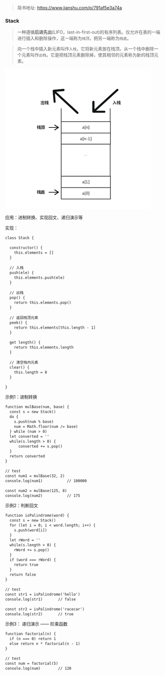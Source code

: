 
> 简书地址: https://www.jianshu.com/p/791af5e3a74a

### Stack

> 一种遵循**后进先出**(LIFO，last-in-first-out)的有序列表。仅允许在表的一端进行插入和删除操作，这一端称为`栈顶`，把另一端称为`栈底`。

> 向一个栈中插入新元素叫作`入栈`，它将新元素放在栈顶。从一个栈中删除一个元素叫作`出栈`，它是把栈顶元素删除掉，使其相邻的元素称为新的栈顶元素。

![栈的模型](/images/stack.png)

应用：进制转换、实现回文、递归演示等

实现：

```
class Stack {

  constructor() {
    this.elements = []
  }
  
  // 入栈
  push(ele) {
    this.elements.push(ele)
  }
  
  // 出栈
  pop() {
    return this.elements.pop()
  }
  
  // 返回栈顶元素
  peek() {
    return this.elements[this.length - 1]
  }
  
  get length() {
    return this.elements.length
  }
  
  // 清空栈内元素
  clear() {
    this.length = 0
  }

}
```

示例1：进制转换

```
function mulBase(num, base) {
  const s = new Stack()
  do {
    s.push(num % base)
    num = Math.floor(num /= base)
  } while (num > 0)
  let converted = ''
  while(s.length > 0) {
      converted += s.pop()
  }
  return converted
}

// test
const num1 = mulBase(32, 2)
console.log(num1)			// 100000

const num2 = mulBase(125, 8)
console.log(num2)			// 175
```

示例2：判断回文

```
function isPalindrome(word) {
  const s = new Stack()
  for (let i = 0; i < word.length; i++) {
    s.push(word[i])
  }
  let rWord = ''
  while(s.length > 0) {
    rWord += s.pop()
  }
  if (word === rWord) {
    return true
  } 
  return false
}

// test
const str1 = isPalindrome('hello')
console.log(str1)		// false

const str2 = isPalindrome('racecar')
console.log(str2)		// true

```

示例3： 递归演示 —— 阶乘函数

```
function factorial(n) {
  if (n === 0) return 1
  else return n * factorial(n - 1)
}

// test
const num = factorial(5)
console.log(num)		// 120
```